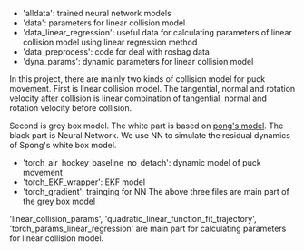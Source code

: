 * 'alldata': trained neural network models
* 'data': parameters for linear collision model
* 'data_linear_regression': useful data for calculating parameters of linear collision model using linear regression method
* 'data_preprocess': code for deal with rosbag data
* 'dyna_params': dynamic parameters for linear collision model

In this project, there are mainly two kinds of collision model for puck movement.
First is linear collision model. The tangential, normal and rotation velocity after collision is linear combination of tangential, normal and rotation velocity before collision.

Second is grey box model. The white part is based on [pong's model](https://citeseerx.ist.psu.edu/document?repid=rep1&type=pdf&doi=b7a85eb673dde3949baf0acb17a2dcbcb8e18435).
The black part is Neural Network. We use NN to simulate the residual dynamics of Spong's white box model.

* 'torch_air_hockey_baseline_no_detach': dynamic model of puck movement
* 'torch_EKF_wrapper': EKF model 
* 'torch_gradient': trainging for NN
The above three files are main part of the grey box model

'linear_collision_params', 'quadratic_linear_function_fit_trajectory', 'torch_params_linear_regression' are main part for calculating parameters for linear collision model.
